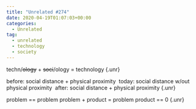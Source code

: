 ```yaml
---
title: "Unrelated #274"
date: 2020-04-19T01:07:03+00:00
categories:
  - Unrelated
tag:
  - unrelated
  - technology
  - society
---
```


techn/~~ology~~ + ~~soci~~/ology = technology
{.unr}

before: social distance + physical proximity
&nbsp;today: social distance w/out physical proximity
&nbsp;after: social distance + physical proximity
{.unr}

problem == problem
problem + product = problem
product == 0
{.unr}
